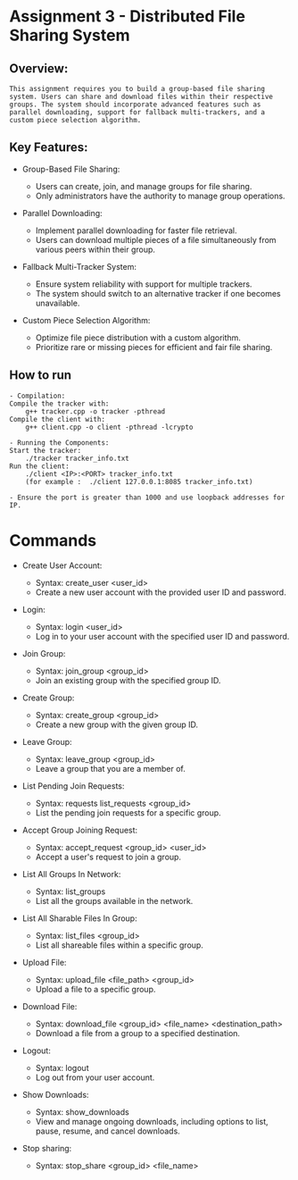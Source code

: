 # Assignment 3 - Distributed File Sharing System

## Overview:

    This assignment requires you to build a group-based file sharing system. Users can share and download files within their respective groups. The system should incorporate advanced features such as parallel downloading, support for fallback multi-trackers, and a custom piece selection algorithm.

## Key Features:

- Group-Based File Sharing:
    - Users can create, join, and manage groups for file sharing.
    - Only administrators have the authority to manage group operations.

- Parallel Downloading:
    - Implement parallel downloading for faster file retrieval.
    - Users can download multiple pieces of a file simultaneously from various peers within their group.

- Fallback Multi-Tracker System:
    - Ensure system reliability with support for multiple trackers.
    - The system should switch to an alternative tracker if one becomes unavailable.

- Custom Piece Selection Algorithm:
    - Optimize file piece distribution with a custom algorithm.
    - Prioritize rare or missing pieces for efficient and fair file sharing.


## How to run

    - Compilation:
    Compile the tracker with:
        g++ tracker.cpp -o tracker -pthread
    Compile the client with: 
        g++ client.cpp -o client -pthread -lcrypto

    - Running the Components:
    Start the tracker: 
        ./tracker tracker_info.txt
    Run the client: 
        ./client <IP>:<PORT> tracker_info.txt
        (for example :  ./client 127.0.0.1:8085 tracker_info.txt)

    - Ensure the port is greater than 1000 and use loopback addresses for IP.


# Commands

- Create User Account:
    - Syntax: create_user <user_id> <passwd>
    - Create a new user account with the provided user ID and password.

- Login:
    - Syntax: login <user_id> <passwd>
    - Log in to your user account with the specified user ID and password.



- Join Group:
    - Syntax: join_group <group_id>
    - Join an existing group with the specified group ID.

- Create Group:
    - Syntax: create_group <group_id>
    - Create a new group with the given group ID.

- Leave Group:
    - Syntax: leave_group <group_id>
    - Leave a group that you are a member of.

- List Pending Join Requests:
    - Syntax: requests list_requests <group_id>
    - List the pending join requests for a specific group.


- Accept Group Joining Request:
    - Syntax: accept_request <group_id> <user_id>
    - Accept a user's request to join a group.

- List All Groups In Network:
    - Syntax: list_groups
    - List all the groups available in the network.

- List All Sharable Files In Group:
    - Syntax: list_files <group_id>
    - List all shareable files within a specific group.

- Upload File:
    - Syntax: upload_file <file_path> <group_id>
    - Upload a file to a specific group.

- Download File:
    - Syntax: download_file <group_id> <file_name> <destination_path>
    - Download a file from a group to a specified destination.

- Logout:
    - Syntax: logout
    - Log out from your user account.

- Show Downloads:
    - Syntax: show_downloads
    - View and manage ongoing downloads, including options to list, pause, resume, and cancel downloads.

- Stop sharing: 
    - Syntax: stop_share <group_id> <file_name>
